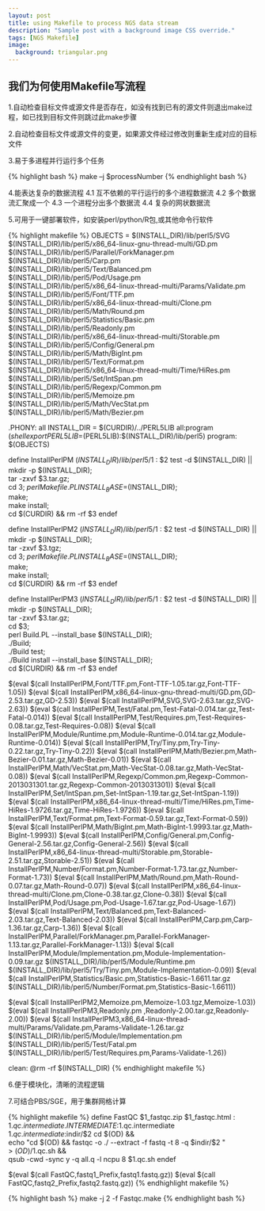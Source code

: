 ```yaml
---
layout: post
title: using Makefile to process NGS data stream
description: "Sample post with a background image CSS override."
tags: [NGS Makefile]
image:
  background: triangular.png
---
```


## 我们为何使用Makefile写流程 
 
1.自动检查目标文件或源文件是否存在，如没有找到已有的源文件则退出make过程，如已找到目标文件则跳过此make步骤

2.自动检查目标文件或源文件的变更，如果源文件经过修改则重新生成对应的目标文件

3.易于多进程并行运行多个任务
 
{% highlight bash %}
make –j $processNumber
{% endhighlight bash %}

4.能表达复杂的数据流程
	4.1 互不依赖的平行运行的多个进程数据流
	4.2 多个数据流汇聚成一个
	4.3 一个进程分出多个数据流
	4.4 复杂的网状数据流

5.可用于一键部署软件，如安装perl/python/R包,或其他命令行软件
    
{% highlight makefile %}
OBJECTS = $(INSTALL_DIR)/lib/perl5/SVG \
          $(INSTALL_DIR)/lib/perl5/x86_64-linux-gnu-thread-multi/GD.pm \
          $(INSTALL_DIR)/lib/perl5/Parallel/ForkManager.pm \
          $(INSTALL_DIR)/lib/perl5/Carp.pm \
          $(INSTALL_DIR)/lib/perl5/Text/Balanced.pm \
          $(INSTALL_DIR)/lib/perl5/Pod/Usage.pm \
          $(INSTALL_DIR)/lib/perl5/x86_64-linux-thread-multi/Params/Validate.pm \
          $(INSTALL_DIR)/lib/perl5/Font/TTF.pm \
          $(INSTALL_DIR)/lib/perl5/x86_64-linux-thread-multi/Clone.pm \
          $(INSTALL_DIR)/lib/perl5/Math/Round.pm \
          $(INSTALL_DIR)/lib/perl5/Statistics/Basic.pm \
          $(INSTALL_DIR)/lib/perl5/Readonly.pm \
          $(INSTALL_DIR)/lib/perl5/x86_64-linux-thread-multi/Storable.pm \
          $(INSTALL_DIR)/lib/perl5/Config/General.pm \
          $(INSTALL_DIR)/lib/perl5/Math/BigInt.pm \
          $(INSTALL_DIR)/lib/perl5/Text/Format.pm \
          $(INSTALL_DIR)/lib/perl5/x86_64-linux-thread-multi/Time/HiRes.pm \
          $(INSTALL_DIR)/lib/perl5/Set/IntSpan.pm \
          $(INSTALL_DIR)/lib/perl5/Regexp/Common.pm \
          $(INSTALL_DIR)/lib/perl5/Memoize.pm \
          $(INSTALL_DIR)/lib/perl5/Math/VecStat.pm \
          $(INSTALL_DIR)/lib/perl5/Math/Bezier.pm
	
.PHONY: all
INSTALL_DIR = $(CURDIR)/../PERL5LIB
all:program
	$(shell export PERL5LIB=$(PERL5LIB):$(INSTALL_DIR)/lib/perl5)
program: $(OBJECTS)
	
define InstallPerlPM
$(INSTALL_DIR)/lib/perl5/$1 : $2
	test -d $(INSTALL_DIR) || mkdir -p $(INSTALL_DIR);\
	tar -zxvf $3.tar.gz;\
	cd $3;\
	perl Makefile.PL INSTALL_BASE=$(INSTALL_DIR);\
	make;\
	make install;\
	cd $(CURDIR) && rm -rf $3
endef
	
define InstallPerlPM2
$(INSTALL_DIR)/lib/perl5/$1 : $2
	test -d $(INSTALL_DIR) || mkdir -p $(INSTALL_DIR);\
	tar -zxvf $3.tgz;\
	cd $3;\
	perl Makefile.PL INSTALL_BASE=$(INSTALL_DIR);\
	make;\
	make install;\
	cd $(CURDIR) && rm -rf $3
endef
	
define InstallPerlPM3
$(INSTALL_DIR)/lib/perl5/$1 : $2
	test -d $(INSTALL_DIR) || mkdir -p $(INSTALL_DIR);\
	tar -zxvf $3.tar.gz;\
	cd $3;\
	perl Build.PL --install_base $(INSTALL_DIR);\
	./Build;\
	./Build test;\
	./Build install --install_base $(INSTALL_DIR);\
	cd $(CURDIR) && rm -rf $3
endef
	
$(eval $(call InstallPerlPM,Font/TTF.pm,Font-TTF-1.05.tar.gz,Font-TTF-1.05))
$(eval $(call InstallPerlPM,x86_64-linux-gnu-thread-multi/GD.pm,GD-2.53.tar.gz,GD-2.53))
$(eval $(call InstallPerlPM,SVG,SVG-2.63.tar.gz,SVG-2.63))
$(eval $(call InstallPerlPM,Test/Fatal.pm,Test-Fatal-0.014.tar.gz,Test-Fatal-0.014))
$(eval $(call InstallPerlPM,Test/Requires.pm,Test-Requires-0.08.tar.gz,Test-Requires-0.08))
$(eval $(call InstallPerlPM,Module/Runtime.pm,Module-Runtime-0.014.tar.gz,Module-Runtime-0.014))
$(eval $(call InstallPerlPM,Try/Tiny.pm,Try-Tiny-0.22.tar.gz,Try-Tiny-0.22))
$(eval $(call InstallPerlPM,Math/Bezier.pm,Math-Bezier-0.01.tar.gz,Math-Bezier-0.01))
$(eval $(call InstallPerlPM,Math/VecStat.pm,Math-VecStat-0.08.tar.gz,Math-VecStat-0.08))
$(eval $(call InstallPerlPM,Regexp/Common.pm,Regexp-Common-2013031301.tar.gz,Regexp-Common-2013031301))
$(eval $(call InstallPerlPM,Set/IntSpan.pm,Set-IntSpan-1.19.tar.gz,Set-IntSpan-1.19))
$(eval $(call InstallPerlPM,x86_64-linux-thread-multi/Time/HiRes.pm,Time-HiRes-1.9726.tar.gz,Time-HiRes-1.9726))
$(eval $(call InstallPerlPM,Text/Format.pm,Text-Format-0.59.tar.gz,Text-Format-0.59))
$(eval $(call InstallPerlPM,Math/BigInt.pm,Math-BigInt-1.9993.tar.gz,Math-BigInt-1.9993))
$(eval $(call InstallPerlPM,Config/General.pm,Config-General-2.56.tar.gz,Config-General-2.56))
$(eval $(call InstallPerlPM,x86_64-linux-thread-multi/Storable.pm,Storable-2.51.tar.gz,Storable-2.51))
$(eval $(call InstallPerlPM,Number/Format.pm,Number-Format-1.73.tar.gz,Number-Format-1.73))
$(eval $(call InstallPerlPM,Math/Round.pm,Math-Round-0.07.tar.gz,Math-Round-0.07))
$(eval $(call InstallPerlPM,x86_64-linux-thread-multi/Clone.pm,Clone-0.38.tar.gz,Clone-0.38))
$(eval $(call InstallPerlPM,Pod/Usage.pm,Pod-Usage-1.67.tar.gz,Pod-Usage-1.67))
$(eval $(call InstallPerlPM,Text/Balanced.pm,Text-Balanced-2.03.tar.gz,Text-Balanced-2.03))
$(eval $(call InstallPerlPM,Carp.pm,Carp-1.36.tar.gz,Carp-1.36))
$(eval $(call InstallPerlPM,Parallel/ForkManager.pm,Parallel-ForkManager-1.13.tar.gz,Parallel-ForkManager-1.13))
$(eval $(call InstallPerlPM,Module/Implementation.pm,Module-Implementation-0.09.tar.gz $(INSTALL_DIR)/lib/perl5/Module/Runtime.pm $(INSTALL_DIR)/lib/perl5/Try/Tiny.pm,Module-Implementation-0.09))
$(eval $(call InstallPerlPM,Statistics/Basic.pm,Statistics-Basic-1.6611.tar.gz $(INSTALL_DIR)/lib/perl5/Number/Format.pm,Statistics-Basic-1.6611))
	
$(eval $(call InstallPerlPM2,Memoize.pm,Memoize-1.03.tgz,Memoize-1.03))
$(eval $(call InstallPerlPM3,Readonly.pm ,Readonly-2.00.tar.gz,Readonly-2.00))
$(eval $(call InstallPerlPM3,x86_64-linux-thread-multi/Params/Validate.pm,Params-Validate-1.26.tar.gz $(INSTALL_DIR)/lib/perl5/Module/Implementation.pm $(INSTALL_DIR)/lib/perl5/Test/Fatal.pm $(INSTALL_DIR)/lib/perl5/Test/Requires.pm,Params-Validate-1.26))
	
clean:
	@rm -rf $(INSTALL_DIR)
{% endhighlight makefile %}

6.便于模块化，清晰的流程逻辑
 
7.可结合PBS/SGE，用于集群网格计算    

{% highlight makefile %}
define FastQC
$1_fastqc.zip \$1_fastqc.html : $1.qc.intermediate
.INTERMEDIATE:$1.qc.intermediate
$1.qc.intermediate:$indir/\$2
	cd $(OD) && \
	echo "cd $(OD) && fastqc -o ./ --extract -f fastq -t 8 -q $indir/\$2 "\
	> $(OD)/$1.qc.sh && \
	qsub -cwd -sync y -q all.q -l ncpu 8 $1.qc.sh
endef
	
$(eval $(call FastQC,fastq1_Prefix,fastq1.fastq.gz))
$(eval $(call FastQC,fastq2_Prefix,fastq2.fastq.gz))
{% endhighlight makefile %}

{% highlight bash %}
make -j 2 -f Fastqc.make
{% endhighlight bash %}
	